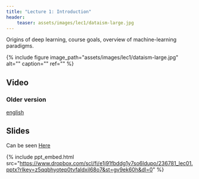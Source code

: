 ```yaml
---
title: "Lecture 1: Introduction"
header:
    teaser: assets/images/lec1/dataism-large.jpg
---
```


Origins of deep learning, course goals, overview of machine-learning
paradigms.

{% include figure
image_path="assets/images/lec1/dataism-large.jpg"
alt="" caption="" ref=""
%}


## Video

<!--[Hebrew](https://panoptotech.cloud.panopto.eu/Panopto/Pages/Viewer.aspx?id=75e9aa4a-2270-460d-b225-b0fa00efbf68)-->

### Older version

[english](https://panoptotech.cloud.panopto.eu/Panopto/Pages/Viewer.aspx?id=d304d55e-41d6-4a71-adaf-af3b00a6f26e)



## Slides

Can be seen [Here](https://www.dropbox.com/scl/fi/e1j91fbddg1y7so6ldupo/236781_lec01.pptx?rlkey=z5qqbhyotep0tvfaldxil68o7&st=gv9ek60h&dl=0)

{% include ppt_embed.html src="https://www.dropbox.com/scl/fi/e1j91fbddg1y7so6ldupo/236781_lec01.pptx?rlkey=z5qqbhyotep0tvfaldxil68o7&st=gv9ek60h&dl=0" %}
